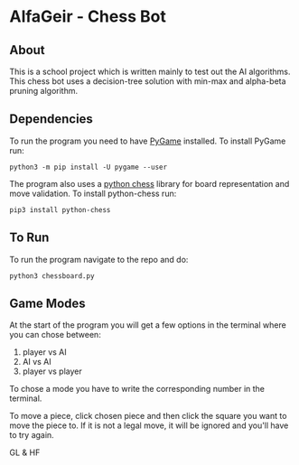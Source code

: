 # AlfaGeir - Chess Bot

## About
This is a school project which is written mainly to test out the AI algorithms. This chess bot uses a decision-tree solution with min-max  and alpha-beta pruning algorithm. 

## Dependencies 
To run the program you need to have [PyGame](https://www.pygame.org/) installed. 
To install PyGame run:

    python3 -m pip install -U pygame --user


The program also uses a [python chess](https://python-chess.readthedocs.io/en/v0.28.0/index.html) library for board representation and move validation. 
To install python-chess run:

    pip3 install python-chess

## To Run
To run the program navigate to the repo and do:

~~~
python3 chessboard.py
~~~

## Game Modes
At the start of the program you will get a few options in the terminal where you can chose between:
1. player vs AI
2. AI vs AI
3. player vs player

To chose a mode you have to write the corresponding number in the terminal.

To move a piece, click chosen piece and then click the square you want to move the piece to. If it is not a legal move, it will be ignored and you'll have to try again.

GL & HF
